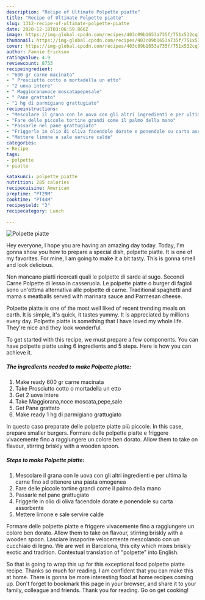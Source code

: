 ```yaml
---
description: "Recipe of Ultimate Polpette piatte"
title: "Recipe of Ultimate Polpette piatte"
slug: 1312-recipe-of-ultimate-polpette-piatte
date: 2020-12-18T03:06:59.866Z
image: https://img-global.cpcdn.com/recipes/403c09b1653a735f/751x532cq70/polpette-piatte-recipe-main-photo.jpg
thumbnail: https://img-global.cpcdn.com/recipes/403c09b1653a735f/751x532cq70/polpette-piatte-recipe-main-photo.jpg
cover: https://img-global.cpcdn.com/recipes/403c09b1653a735f/751x532cq70/polpette-piatte-recipe-main-photo.jpg
author: Fannie Erickson
ratingvalue: 4.9
reviewcount: 8753
recipeingredient:
- "600 gr carne macinata"
- " Prosciutto cotto o mortadella un etto"
- "2 uova intere"
- " Maggiorananoce moscatapepesale"
- " Pane grattato"
- "1 hg di parmigiano grattugiato"
recipeinstructions:
- "Mescolare il grana con le uova con gli altri ingredienti e per ultima la carne fino ad ottenere una pasta omogenea"
- "Fare delle piccole tortine grandi come il palmo della mano"
- "Passarle nel pane grattugiato"
- "Friggerle in olio di oliva facendole dorate e ponendole su carta assorbente"
- "Mettere limone e sale servire calde"
categories:
- Recipe
tags:
- polpette
- piatte

katakunci: polpette piatte 
nutrition: 285 calories
recipecuisine: American
preptime: "PT29M"
cooktime: "PT44M"
recipeyield: "3"
recipecategory: Lunch

---
```



![Polpette piatte](https://img-global.cpcdn.com/recipes/403c09b1653a735f/751x532cq70/polpette-piatte-recipe-main-photo.jpg)

Hey everyone, I hope you are having an amazing day today. Today, I'm gonna show you how to prepare a special dish, polpette piatte. It is one of my favorites. For mine, I am going to make it a bit tasty. This is gonna smell and look delicious.

Non mancano piatti ricercati quali le polpette di sarde al sugo. Secondi Carne Polpette di lesso in casseruola. Le polpette piatte o burger di fagioli sono un&#39;ottima alternativa alle polpette di carne. Traditional spaghetti and mama s meatballs served with marinara sauce and Parmesan cheese.

Polpette piatte is one of the most well liked of recent trending meals on earth. It is simple, it's quick, it tastes yummy. It is appreciated by millions every day. Polpette piatte is something that I have loved my whole life. They're nice and they look wonderful.


To get started with this recipe, we must prepare a few components. You can have polpette piatte using 6 ingredients and 5 steps. Here is how you can achieve it.

<!--inarticleads1-->

##### The ingredients needed to make Polpette piatte:

1. Make ready 600 gr carne macinata
1. Take  Prosciutto cotto o mortadella un etto
1. Get 2 uova intere
1. Take  Maggiorana,noce moscata,pepe,sale
1. Get  Pane grattato
1. Make ready 1 hg di parmigiano grattugiato


In questo caso preparate delle polpette piatte più piccole. In this case, prepare smaller burgers. Formare delle polpette piatte e friggere vivacemente fino a raggiungere un colore ben dorato. Allow them to take on flavour, stirring briskly with a wooden spoon. 

<!--inarticleads2-->

##### Steps to make Polpette piatte:

1. Mescolare il grana con le uova con gli altri ingredienti e per ultima la carne fino ad ottenere una pasta omogenea
1. Fare delle piccole tortine grandi come il palmo della mano
1. Passarle nel pane grattugiato
1. Friggerle in olio di oliva facendole dorate e ponendole su carta assorbente
1. Mettere limone e sale servire calde


Formare delle polpette piatte e friggere vivacemente fino a raggiungere un colore ben dorato. Allow them to take on flavour, stirring briskly with a wooden spoon. Lasciare insaporire velocemente mescolando con un cucchiaio di legno. We are well in Barcelona, this city which mixes briskly exotic and tradition. Contextual translation of &#34;polpette&#34; into English. 

So that is going to wrap this up for this exceptional food polpette piatte recipe. Thanks so much for reading. I am confident that you can make this at home. There is gonna be more interesting food at home recipes coming up. Don't forget to bookmark this page in your browser, and share it to your family, colleague and friends. Thank you for reading. Go on get cooking!

